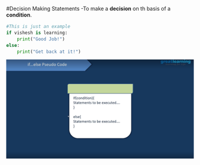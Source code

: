 #Decision Making Statements
-To make a **decision** on th basis of a **condition**.

```python
#This is just an example
if vishesh is learning:
    print("Good Job!")
else:
    print("Get back at it!") 
```
![Alt text](Screenshot1.png)


